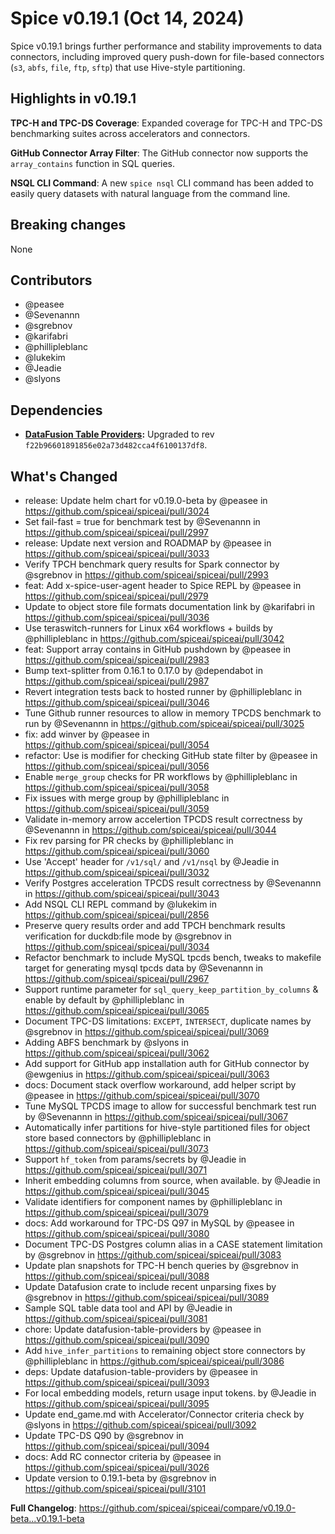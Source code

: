 # Spice v0.19.1 (Oct 14, 2024)

Spice v0.19.1 brings further performance and stability improvements to data connectors, including improved query push-down for file-based connectors (`s3`, `abfs`, `file`, `ftp`, `sftp`) that use Hive-style partitioning.

## Highlights in v0.19.1

**TPC-H and TPC-DS Coverage**: Expanded coverage for TPC-H and TPC-DS benchmarking suites across accelerators and connectors.

**GitHub Connector Array Filter**: The GitHub connector now supports the `array_contains` function in SQL queries.

**NSQL CLI Command**: A new `spice nsql` CLI command has been added to easily query datasets with natural language from the command line.

## Breaking changes

None

## Contributors

- @peasee
- @Sevenannn
- @sgrebnov
- @karifabri
- @phillipleblanc
- @lukekim
- @Jeadie
- @slyons

## Dependencies

- **[DataFusion Table Providers](<(https://github.com/datafusion-contrib/datafusion-table-providers)>):** Upgraded to rev `f22b96601891856e02a73d482cca4f6100137df8`.

## What's Changed
* release: Update helm chart for v0.19.0-beta by @peasee in https://github.com/spiceai/spiceai/pull/3024
* Set fail-fast = true for benchmark test by @Sevenannn in https://github.com/spiceai/spiceai/pull/2997
* release: Update next version and ROADMAP by @peasee in https://github.com/spiceai/spiceai/pull/3033
* Verify TPCH benchmark query results for Spark connector by @sgrebnov in https://github.com/spiceai/spiceai/pull/2993
* feat: Add x-spice-user-agent header to Spice REPL by @peasee in https://github.com/spiceai/spiceai/pull/2979
* Update to object store file formats documentation link by @karifabri in https://github.com/spiceai/spiceai/pull/3036
* Use teraswitch-runners for Linux x64 workflows + builds by @phillipleblanc in https://github.com/spiceai/spiceai/pull/3042
* feat: Support array contains in GitHub pushdown by @peasee in https://github.com/spiceai/spiceai/pull/2983
* Bump text-splitter from 0.16.1 to 0.17.0 by @dependabot in https://github.com/spiceai/spiceai/pull/2987
* Revert integration tests back to hosted runner by @phillipleblanc in https://github.com/spiceai/spiceai/pull/3046
* Tune Github runner resources to allow in memory TPCDS benchmark to run by @Sevenannn in https://github.com/spiceai/spiceai/pull/3025
* fix: add winver by @peasee in https://github.com/spiceai/spiceai/pull/3054
* refactor: Use is modifier for checking GitHub state filter by @peasee in https://github.com/spiceai/spiceai/pull/3056
* Enable `merge_group` checks for PR workflows by @phillipleblanc in https://github.com/spiceai/spiceai/pull/3058
* Fix issues with merge group by @phillipleblanc in https://github.com/spiceai/spiceai/pull/3059
* Validate in-memory arrow accelertion TPCDS result correctness by @Sevenannn in https://github.com/spiceai/spiceai/pull/3044
* Fix rev parsing for PR checks by @phillipleblanc in https://github.com/spiceai/spiceai/pull/3060
* Use 'Accept' header for `/v1/sql/` and `/v1/nsql` by @Jeadie in https://github.com/spiceai/spiceai/pull/3032
* Verify Postgres acceleration TPCDS result correctness by @Sevenannn in https://github.com/spiceai/spiceai/pull/3043
* Add NSQL CLI REPL command by @lukekim in https://github.com/spiceai/spiceai/pull/2856
* Preserve query results order and  add TPCH benchmark results verification for duckdb:file mode by @sgrebnov in https://github.com/spiceai/spiceai/pull/3034
* Refactor benchmark to include MySQL tpcds bench, tweaks to makefile target for generating mysql tpcds data by @Sevenannn in https://github.com/spiceai/spiceai/pull/2967
* Support runtime parameter for `sql_query_keep_partition_by_columns` & enable by default by @phillipleblanc in https://github.com/spiceai/spiceai/pull/3065
* Document TPC-DS limitations: `EXCEPT`, `INTERSECT`, duplicate names by @sgrebnov in https://github.com/spiceai/spiceai/pull/3069
* Adding ABFS benchmark by @slyons in https://github.com/spiceai/spiceai/pull/3062
* Add support for GitHub app installation auth for GitHub connector by @ewgenius in https://github.com/spiceai/spiceai/pull/3063
* docs: Document stack overflow workaround, add helper script by @peasee in https://github.com/spiceai/spiceai/pull/3070
* Tune MySQL TPCDS image to allow for successful benchmark test run by @Sevenannn in https://github.com/spiceai/spiceai/pull/3067
* Automatically infer partitions for hive-style partitioned files for object store based connectors by @phillipleblanc in https://github.com/spiceai/spiceai/pull/3073
* Support `hf_token` from params/secrets by @Jeadie in https://github.com/spiceai/spiceai/pull/3071
* Inherit embedding columns from source, when available. by @Jeadie in https://github.com/spiceai/spiceai/pull/3045
* Validate identifiers for component names by @phillipleblanc in https://github.com/spiceai/spiceai/pull/3079
* docs: Add workaround for TPC-DS Q97 in MySQL by @peasee in https://github.com/spiceai/spiceai/pull/3080
* Document TPC-DS Postgres column alias in a CASE statement limitation by @sgrebnov in https://github.com/spiceai/spiceai/pull/3083
* Update plan snapshots for TPC-H bench queries by @sgrebnov in https://github.com/spiceai/spiceai/pull/3088
* Update Datafusion crate to include recent unparsing fixes by @sgrebnov in https://github.com/spiceai/spiceai/pull/3089
* Sample SQL table data tool and API by @Jeadie in https://github.com/spiceai/spiceai/pull/3081
* chore: Update datafusion-table-providers by @peasee in https://github.com/spiceai/spiceai/pull/3090
* Add `hive_infer_partitions` to remaining object store connectors by @phillipleblanc in https://github.com/spiceai/spiceai/pull/3086
* deps: Update datafusion-table-providers by @peasee in https://github.com/spiceai/spiceai/pull/3093
* For local embedding models, return usage input tokens. by @Jeadie in https://github.com/spiceai/spiceai/pull/3095
* Update end_game.md with Accelerator/Connector criteria check by @slyons in https://github.com/spiceai/spiceai/pull/3092
* Update TPC-DS Q90 by @sgrebnov in https://github.com/spiceai/spiceai/pull/3094
* docs: Add RC connector criteria by @peasee in https://github.com/spiceai/spiceai/pull/3026
* Update version to 0.19.1-beta by @sgrebnov in https://github.com/spiceai/spiceai/pull/3101


**Full Changelog**: https://github.com/spiceai/spiceai/compare/v0.19.0-beta...v0.19.1-beta
